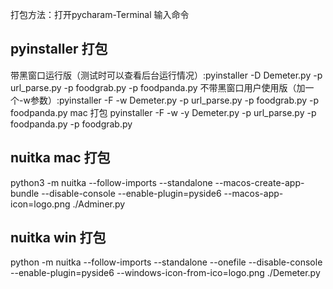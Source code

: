 打包方法：打开pycharam-Terminal 输入命令

## pyinstaller 打包
带黑窗口运行版（测试时可以查看后台运行情况）:pyinstaller -D Demeter.py -p url_parse.py -p foodgrab.py -p foodpanda.py
不带黑窗口用户使用版（加一个-w参数）:pyinstaller -F  -w Demeter.py -p url_parse.py -p foodgrab.py -p foodpanda.py
mac 打包   pyinstaller -F -w -y  Demeter.py -p url_parse.py -p foodpanda.py -p foodgrab.py

## nuitka mac 打包 
python3 -m nuitka --follow-imports --standalone --macos-create-app-bundle --disable-console --enable-plugin=pyside6 --macos-app-icon=logo.png ./Adminer.py 
## nuitka win  打包 
python -m nuitka --follow-imports --standalone --onefile --disable-console --enable-plugin=pyside6 --windows-icon-from-ico=logo.png ./Demeter.py 

